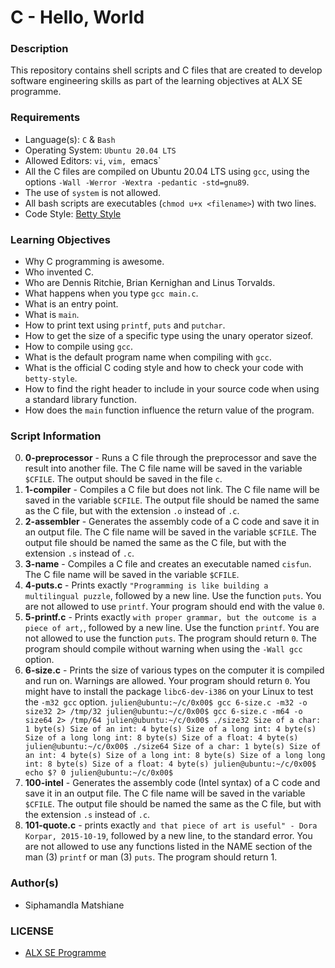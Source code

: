 # C - Hello, World

### Description
This repository contains shell scripts and C files that are created to develop software engineering skills as part of the learning objectives at ALX SE programme.

### Requirements
* Language(s): `C` & `Bash`
* Operating System: `Ubuntu 20.04 LTS`
* Allowed Editors: `vi`, `vim, `emacs`
* All the C files are compiled on Ubuntu 20.04 LTS using `gcc`, using the options `-Wall -Werror -Wextra -pedantic -std=gnu89`.
* The use of `system` is not allowed.
* All bash scripts are executables (`chmod u+x <filename>`) with two lines.
* Code Style: <a href="https://github.com/holbertonschool/Betty">Betty Style</a>

### Learning Objectives
* Why C programming is awesome.
* Who invented C.
* Who are Dennis Ritchie, Brian Kernighan and Linus Torvalds.
* What happens when you type `gcc main.c`.
* What is an entry point.
* What is `main`.
* How to print text using `printf`, `puts` and `putchar`.
* How to get the size of a specific type using the unary operator sizeof.
* How to compile using `gcc`.
* What is the default program name when compiling with `gcc`.
* What is the official C coding style and how to check your code with `betty-style`.
* How to find the right header to include in your source code when using a standard library function.
* How does the `main` function influence the return value of the program.

### Script Information
0. **0-preprocessor** - Runs a C file through the preprocessor and save the result into another file. The C file name will be saved in the variable `$CFILE`. The output should be saved in the file `c`.<br>
1. **1-compiler** - Compiles a C file but does not link. The C file name will be saved in the variable `$CFILE`. The output file should be named the same as the C file, but with the extension `.o` instead of `.c`.<br>
2. **2-assembler** - Generates the assembly code of a C code and save it in an output file. The C file name will be saved in the variable `$CFILE`. The output file should be named the same as the C file, but with the extension `.s` instead of `.c`.<br>
3. **3-name** - Compiles a C file and creates an executable named `cisfun`. The C file name will be saved in the variable `$CFILE`.<br>
4. **4-puts.c** -  Prints exactly `"Programming is like building a multilingual puzzle`, followed by a new line. Use the function `puts`. You are not allowed to use `printf`. Your program should end with the value `0`.<br>
5. **5-printf.c** - Prints exactly `with proper grammar, but the outcome is a piece of art,`, followed by a new line. Use the function `printf`. You are not allowed to use the function `puts`. The program should return `0`. The program should compile without warning when using the `-Wall gcc` option.<br>
6. **6-size.c** - Prints the size of various types on the computer it is compiled and run on. Warnings are allowed. Your program should return `0`. You might have to install the package `libc6-dev-i386` on your Linux to test the `-m32 gcc` option. 
`
julien@ubuntu:~/c/0x00$ gcc 6-size.c -m32 -o size32 2> /tmp/32
julien@ubuntu:~/c/0x00$ gcc 6-size.c -m64 -o size64 2> /tmp/64
julien@ubuntu:~/c/0x00$ ./size32
Size of a char: 1 byte(s)
Size of an int: 4 byte(s)
Size of a long int: 4 byte(s)
Size of a long long int: 8 byte(s)
Size of a float: 4 byte(s)
julien@ubuntu:~/c/0x00$ ./size64
Size of a char: 1 byte(s)
Size of an int: 4 byte(s)
Size of a long int: 8 byte(s)
Size of a long long int: 8 byte(s)
Size of a float: 4 byte(s)
julien@ubuntu:~/c/0x00$ echo $?
0
julien@ubuntu:~/c/0x00$ 
`<br>
7. **100-intel** - Generates the assembly code (Intel syntax) of a C code and save it in an output file. The C file name will be saved in the variable `$CFILE`. The output file should be named the same as the C file, but with the extension `.s` instead of `.c`.<br>
8. **101-quote.c** - prints exactly `and that piece of art is useful" - Dora Korpar, 2015-10-19`, followed by a new line, to the standard error. You are not allowed to use any functions listed in the NAME section of the man (3) `printf` or man (3) `puts`. The program should return 1.<br>

### Author(s)
* Siphamandla Matshiane

### LICENSE
* <a href="https://www.holbertonschool.com/"> ALX SE Programme</a>
